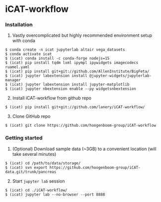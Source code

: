 # iCAT-workflow

### Installation
1. Vastly overcomplicated but highly recommended environment setup with conda
```
$ conda create -n icat jupyterlab altair vega_datasets
$ conda activate icat
$ (icat) conda install -c conda-forge nodejs=15
$ (icat) pip install tqdm lxml ipympl ipywidgets imagecodecs ruamel.yaml
$ (icat) pip install git+git://github.com/AllenInstitute/BigFeta/
$ (icat) jupyter labextension install @jupyter-widgets/jupyterlab-manager
$ (icat) jupyter labextension install jupyter-matplotlib
$ (icat) jupyter nbextension enable --py widgetsnbextension
```

2. Install iCAT-workflow from github repo
```
$ (icat) pip install git+git://github.com/lanery/iCAT-workflow/
```

3. Clone GitHub repo
```
$ (icat) git clone https://github.com/hoogenboom-group/iCAT-workflow
```

### Getting started
1. (Optional) Download sample data (~3GB) to a convenient location (will take several minutes)
```
$ (icat) cd /path/to/data/storage/
$ (icat) svn export https://github.com/hoogenboom-group/iCAT-data.git/trunk/pancreas
```

2. Start `jupyter lab` session
```
$ (icat) cd ./iCAT-workflow/
$ (icat) jupyter lab --no-browser --port 8888
```


